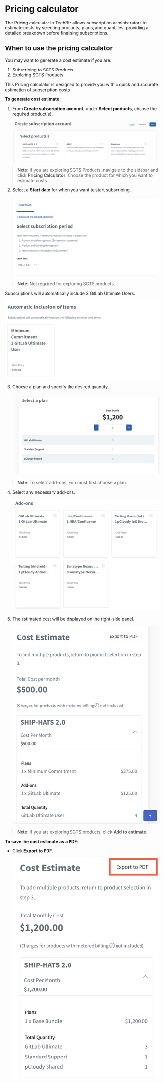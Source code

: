 # Pricing calculator

The Pricing calculator in TechBiz allows subscription administrators to estimate costs by selecting products, plans, and quantities, providing a detailed breakdown before finalising subscriptions.

## When to use the pricing calculator

You may want to generate a cost estimate if you are:

1. Subscribing to SGTS Products
2. Exploring SGTS Products

This Pricing calculator is designed to provide you with a quick and accurate estimation of subscription costs.

**To generate cost estimate**:

1. From **Create subscription account**, under **Select products**, choose the required product(s).

   ![Select Product](images/select-prod-cal.png)

> **Note**: If you are exploring SGTS Products, navigate to the sidebar and click **Pricing Calculator**. Choose the product for which you want to estimate costs.

2. Select a **Start date** for when you want to start subscribing.

   ![Select Start Date](images/select-start-date-cal.png)

> **Note**: Not required for exploring SGTS products.

Subscriptions will automatically include 3 GitLab Ultimate Users.

   ![Automatic Inclusion](images/automatic-inclusion.png)

3. Choose a plan and specify the desired quantity.

   ![Select Plan](images/select-cal-plan.png)

> **Note**: To select add-ons, you must first choose a plan.

4. Select any necessary add-ons.

   ![Add-ons](images/add-ons-cal.png)

5. The estimated cost will be displayed on the right-side panel.

   ![Cost Estimate](images/cost-estimate-3.png)

> **Note**: If you are exploring SGTS products, click **Add to estimate**.

**To save the cost estimate as a PDF**:

- Click **Export to PDF**.

   ![Export to PDF](images/cost-estimate-add.png)
